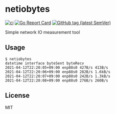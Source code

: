 # netiobytes

[![ci](https://github.com/johejo/netiobytes/workflows/ci/badge.svg?branch=main)](https://github.com/johejo/netiobytes/actions?query=workflow%3Aci)
[![Go Report Card](https://goreportcard.com/badge/github.com/johejo/netiobytes)](https://goreportcard.com/report/github.com/johejo/netiobytes)
[![GitHub tag (latest SemVer)](https://img.shields.io/github/v/tag/johejo/netiobytes)](https://github.com/johejo)

Simple network IO measurement tool

## Usage

```
$ netiobytes
datetime interface byteSent byteRecv
2021-04-12T22:20:05+09:00 enp88s0 427B/s 413B/s
2021-04-12T22:20:06+09:00 enp88s0 282B/s 1.6kB/s
2021-04-12T22:20:07+09:00 enp88s0 242B/s 1.3kB/s
2021-04-12T22:20:08+09:00 enp88s0 276B/s 260B/s
```

## License

MIT
